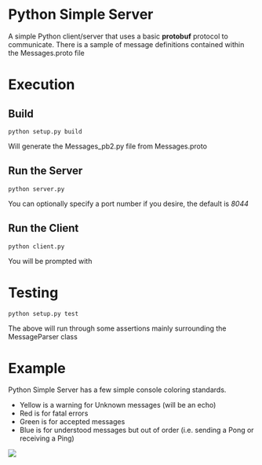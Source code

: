 Python Simple Server
================

A simple Python client/server that uses a basic **protobuf** protocol to communicate.  There is a sample of message definitions contained within the Messages.proto file

# Execution
## Build
```python setup.py build```

Will generate the Messages_pb2.py file from Messages.proto

## Run the Server
```python server.py```

You can optionally specify a port number if you desire, the default is *8044*

## Run the Client
```python client.py```

You will be prompted with 


# Testing
```python setup.py test```

The above will run through some assertions mainly surrounding the MessageParser class

# Example

Python Simple Server has a few simple console coloring standards.  
- Yellow is a warning for Unknown messages (will be an echo)
- Red is for fatal errors
- Green is for accepted messages
- Blue is for understood messages but out of order (i.e. sending a Pong or receiving a Ping)

<img src="https://raw.githubusercontent.com/xeb/py-simple-server/master/screenshot.png" />